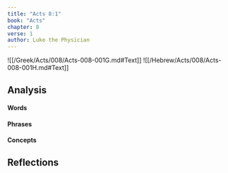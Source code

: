 ```yaml
---
title: "Acts 8:1"
book: "Acts"
chapter: 8
verse: 1
author: Luke the Physician
---
```

![[/Greek/Acts/008/Acts-008-001G.md#Text]]
![[/Hebrew/Acts/008/Acts-008-001H.md#Text]]

## Analysis

#### Words

#### Phrases

#### Concepts

## Reflections
